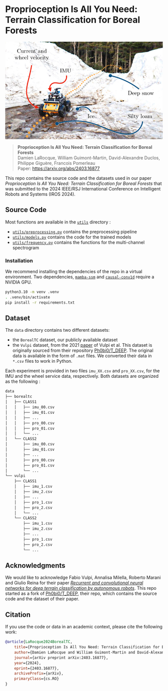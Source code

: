 # Proprioception Is All You Need: Terrain Classification for Boreal Forests

![Husky](assets/husky-in-context.png "Husky in a Boreal Forest")

> **Proprioception Is All You Need: Terrain Classification for Boreal Forests**\
> Damien LaRocque, William Guimont-Martin, David-Alexandre Duclos, Philippe Giguère, Francois Pomerleau\
> Paper: https://arxiv.org/abs/2403.16877

This repo contains the source code and the datasets used in our paper _Proprioception Is All You Need: Terrain Classification for Boreal Forests_ that was submitted to the 2024 IEEE/RSJ International Conference on Intelligent Robots and Systems (IROS 2024).

## Source Code

Most functions are available in the [`utils`](utils/) directory :

* [`utils/preprocessing.py`](utils/preprocessing.py) contains the preprocessing pipeline
* [`utils/models.py`](utils/models.py) contains the code for the trained models
* [`utils/frequency.py`](utils/frequency.py) contains the functions for the multi-channel spectrogram

### Installation

We recommend installing the dependencies of the repo in a virtual environment.
Two dependencies, [`mamba-ssm`](https://github.com/state-spaces/mamba) and [`causal-conv1d`](https://github.com/Dao-AILab/causal-conv1d) require a NVIDIA GPU.

```sh
python3.10 -m venv .venv
. .venv/bin/activate
pip install -r requirements.txt
```

## Dataset

The `data` directory contains two different datasets:

* the `BorealTC` dataset, our publicly available dataset
* the `Vulpi` dataset, from the 2021 [paper](https://doi.org/10.1016/j.jterra.2020.12.002) of Vulpi et al. This dataset is originally sourced from their repository [Ph0bi0/T_DEEP](https://github.com/Ph0bi0/T_DEEP). The original data is available in the form of `.mat` files. We converted their data in `*.csv` files to work in Python.

Each experiment is provided in two files `imu_XX.csv` and `pro_XX.csv`, for the IMU and the wheel service data, respectively.
Both datasets are organized as the following :

```sh
data
├── borealtc
│   ├── CLASS1
│   │   ├── imu_00.csv
│   │   ├── imu_01.csv
│   │   ├── ...
│   │   ├── pro_00.csv
│   │   ├── pro_01.csv
│   │   └── ...
│   └── CLASS2
│       ├── imu_00.csv
│       ├── imu_01.csv
│       ├── ...
│       ├── pro_00.csv
│       ├── pro_01.csv
│       └── ...
└── vulpi
    ├── CLASS1
    │   ├── imu_1.csv
    │   ├── imu_2.csv
    │   ├── ...
    │   ├── pro_1.csv
    │   ├── pro_2.csv
    │   └── ...
    └── CLASS2
        ├── imu_1.csv
        ├── imu_2.csv
        ├── ...
        ├── pro_1.csv
        ├── pro_2.csv
        └── ...
```

## Acknowledgments

We would like to acknowledge Fabio Vulpi, Annalisa Milella, Roberto Marani and Giulio Reina for their paper [_Recurrent and convolutional neural networks for deep terrain classification by autonomous robots_](https://doi.org/10.1016/j.jterra.2020.12.002).
This repo started as a fork of [Ph0bi0/T_DEEP](https://github.com/Ph0bi0/T_DEEP), their repo, which contains the source code and the dataset of their paper.

## Citation

If you use the code or data in an academic context, please cite the following work:

```bibtex
@article{LaRocque2024BorealTC,
    title={Proprioception Is All You Need: Terrain Classification for Boreal Forests},
    author={Damien LaRocque and William Guimont-Martin and David-Alexandre Duclos and Philippe Giguère and François Pomerleau},
    journal={arXiv preprint arXiv:2403.16877},
    year={2024},
    eprint={2403.16877},
    archivePrefix={arXiv},
    primaryClass={cs.RO}
}
```
